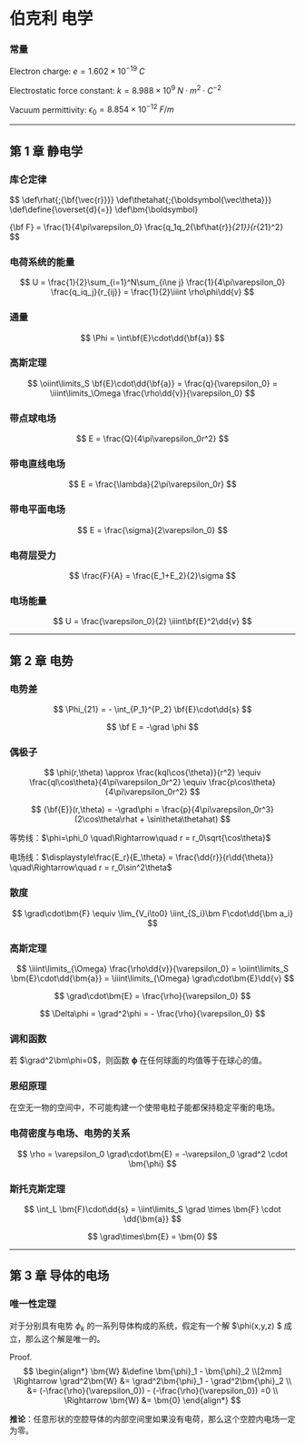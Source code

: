 # 伯克利 电学



### 常量

Electron charge: $e=1.602\times 10^{-19} \; C$

Electrostatic force constant: $k = 8.988 \times 10^9 \; N \cdot m^2 \cdot C^{-2}$

Vacuum permittivity: $\epsilon_0=8.854\times 10^{-12} \;F/m$



---

## 第 1 章 静电学



### 库仑定律

$$
\def\rhat{\;{\bf{\vec{r}}}}
\def\thetahat{\;{\boldsymbol{\vec\theta}}}
\def\define{\overset{d}{=}}
\def\bm{\boldsymbol}

{\bf F} = \frac{1}{4\pi\varepsilon_0} \frac{q_1q_2{\bf\hat{r}}_{21}}{r_{21}^2}
$$

### 电荷系统的能量

$$
U = \frac{1}{2}\sum_{i=1}^N\sum_{i\ne j} \frac{1}{4\pi\varepsilon_0} \frac{q_iq_j}{r_{ij}}
= \frac{1}{2}\iiint \rho\phi\dd{v}
$$

### 通量

$$
\Phi = \int\bf{E}\cdot\dd{\bf{a}}
$$

### 高斯定理

$$
\oiint\limits_S \bf{E}\cdot\dd{\bf{a}}
= \frac{q}{\varepsilon_0}
= \iiint\limits_\Omega \frac{\rho\dd{v}}{\varepsilon_0}
$$

### 带点球电场

$$
E = \frac{Q}{4\pi\varepsilon_0r^2}
$$

### 带电直线电场

$$
E = \frac{\lambda}{2\pi\varepsilon_0r}
$$

### 带电平面电场

$$
E = \frac{\sigma}{2\varepsilon_0}
$$

### 电荷层受力

$$
\frac{F}{A} = \frac{E_1+E_2}{2}\sigma
$$

### 电场能量

$$
U = \frac{\varepsilon_0}{2} \iiint\bf{E}^2\dd{v}
$$







---

## 第 2 章 电势



### 电势差

$$
\Phi_{21} = - \int_{P_1}^{P_2} \bf{E}\cdot\dd{s}
$$

$$
\bf E = -\grad \phi
$$

### 偶极子

$$
\phi(r,\theta)
\approx \frac{kql\cos{\theta}}{r^2}
\equiv \frac{ql\cos\theta}{4\pi\varepsilon_0r^2}
\equiv \frac{p\cos\theta}{4\pi\varepsilon_0r^2}
$$

$$
{\bf{E}}(r,\theta) = -\grad\phi
= \frac{p}{4\pi\varepsilon_0r^3}(2\cos\theta\rhat + \sin\theta\thetahat)
$$

等势线：$\phi=\phi_0 \quad\Rightarrow\quad r = r_0\sqrt{\cos\theta}$

电场线：$\displaystyle\frac{E_r}{E_\theta} = \frac{\dd{r}}{r\dd{\theta}} \quad\Rightarrow\quad r = r_0\sin^2\theta$

### 散度

$$
\grad\cdot\bm{F} \equiv \lim_{V_i\to0} \iint_{S_i}\bm F\cdot\dd{\bm a_i}
$$

### 高斯定理

$$
\iiint\limits_{\Omega} \frac{\rho\dd{v}}{\varepsilon_0}
= \oiint\limits_S \bm{E}\cdot\dd{\bm{a}}
= \iiint\limits_{\Omega} \grad\cdot\bm{E}\dd{v}
$$

$$
\grad\cdot\bm{E} = \frac{\rho}{\varepsilon_0}
$$

$$
\Delta\phi = \grad^2\phi = - \frac{\rho}{\varepsilon_0}
$$

### 调和函数

若 $\grad^2\bm\phi=0$，则函数 $\bm\phi$ 在任何球面的均值等于在球心的值。

### 恩绍原理

在空无一物的空间中，不可能构建一个使带电粒子能都保持稳定平衡的电场。

### 电荷密度与电场、电势的关系

$$
\rho = \varepsilon_0 \grad\cdot\bm{E}
= -\varepsilon_0 \grad^2 \cdot \bm{\phi}
$$

### 斯托克斯定理

$$
\int_L \bm{F}\cdot\dd{s}
= \iint\limits_S \grad \times \bm{F} \cdot \dd{\bm{a}}
$$

$$
\grad\times\bm{E} = \bm{0}
$$





---

## 第 3 章 导体的电场



### 唯一性定理

对于分别具有电势 $\phi_k$ 的一系列导体构成的系统，假定有一个解 $\phi(x,y,z) $ 成立，那么这个解是唯一的。

Proof. 
$$
\begin{align*}
\bm{W} &\define \bm{\phi}_1 - \bm{\phi}_2
\\[2mm]
\Rightarrow
\grad^2\bm{W} &= \grad^2\bm{\phi}_1 - \grad^2\bm{\phi}_2
\\
&= (-\frac{\rho}{\varepsilon_0}) - (-\frac{\rho}{\varepsilon_0})
=0
\\
\Rightarrow
\bm{W} &= \bm{0}
\end{align*}
$$

**推论**：任意形状的空腔导体的内部空间里如果没有电荷，那么这个空腔内电场一定为零。

























